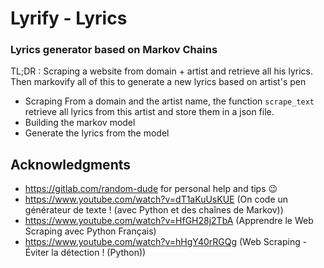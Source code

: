 # Lyrify - Lyrics
### Lyrics generator based on Markov Chains

TL;DR : Scraping a website from domain + artist and retrieve all his lyrics. Then markovify all of this to generate a new lyrics based on artist's pen

 - Scraping
 From a domain and the artist name, the function `scrape_text` retrieve all lyrics from this artist and store them in a json file.
 - Building the markov model
 - Generate the lyrics from the model
 
 ## Acknowledgments
 - https://gitlab.com/random-dude for personal help and tips 😉
 - https://www.youtube.com/watch?v=dT1aKuUsKUE (On code un générateur de texte ! (avec Python et des chaînes de Markov))
 - https://www.youtube.com/watch?v=HfGH28j2TbA (Apprendre le Web Scraping avec Python Français)
 - https://www.youtube.com/watch?v=hHgY40rRGQg (Web Scraping - Éviter la détection ! (Python))
